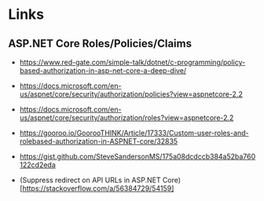 ﻿# Links

## ASP.NET Core Roles/Policies/Claims

- https://www.red-gate.com/simple-talk/dotnet/c-programming/policy-based-authorization-in-asp-net-core-a-deep-dive/
- https://docs.microsoft.com/en-us/aspnet/core/security/authorization/policies?view=aspnetcore-2.2
- https://docs.microsoft.com/en-us/aspnet/core/security/authorization/roles?view=aspnetcore-2.2
- https://gooroo.io/GoorooTHINK/Article/17333/Custom-user-roles-and-rolebased-authorization-in-ASPNET-core/32835
- https://gist.github.com/SteveSandersonMS/175a08dcdccb384a52ba760122cd2eda

- (Suppress redirect on API URLs in ASP.NET Core)[https://stackoverflow.com/a/56384729/54159]


